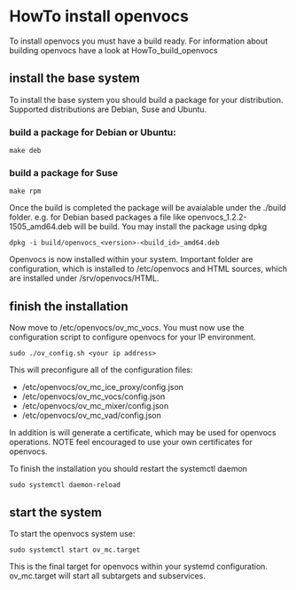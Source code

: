 # HowTo install openvocs

To install openvocs you must have a build ready. For information about building openvocs have a look at HowTo_build_openvocs

## install the base system

To install the base system you should build a package for your distribution. Supported distributions are Debian, Suse and Ubuntu. 

### build a package for Debian or Ubuntu:

```
make deb
```

### build a package for Suse

```
make rpm
```

Once the build is completed the package will be avaialable under the ./build folder.
e.g. for Debian based packages a file like openvocs_1.2.2-1505_amd64.deb will be build. 
You may install the package using dpkg

```
dpkg -i build/openvocs_<version>-<build_id>_amd64.deb
```

Openvocs is now installed within your system. Important folder are configuration, which is installed to /etc/openvocs and HTML sources, which are installed under /srv/openvocs/HTML.

## finish the installation 

Now move to /etc/openvocs/ov_mc_vocs. You must now use the configuration script to configure openvocs for your IP environment. 

```
sudo ./ov_config.sh <your ip address>
```

This will preconfigure all of the configuration files:

- /etc/openvocs/ov_mc_ice_proxy/config.json
- /etc/openvocs/ov_mc_vocs/config.json
- /etc/openvocs/ov_mc_mixer/config.json
- /etc/openvocs/ov_mc_vad/config.json

In addition is will generate a certificate, which may be used for openvocs operations. 
NOTE feel encouraged to use your own certificates for openvocs. 

To finish the installation you should restart the systemctl daemon

```
sudo systemctl daemon-reload
```

## start the system

To start the openvocs system use:

```
sudo systemctl start ov_mc.target
```

This is the final target for openvocs within your systemd configuration. ov_mc.target will start all subtargets and subservices. 